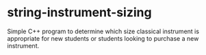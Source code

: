# string-instrument-sizing
Simple C++ program to determine which size classical instrument is appropriate for new students or students looking to purchase a new instrument.
